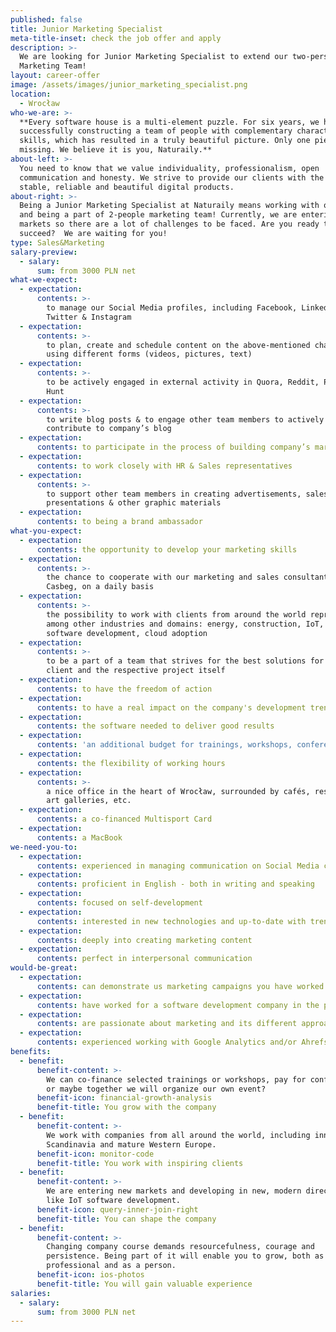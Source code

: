 ```yaml
---
published: false
title: Junior Marketing Specialist
meta-title-inset: check the job offer and apply
description: >-
  We are looking for Junior Marketing Specialist to extend our two-person
  Marketing Team!
layout: career-offer
image: /assets/images/junior_marketing_specialist.png
location:
  - Wrocław
who-we-are: >-
  **Every software house is a multi-element puzzle. For six years, we have been
  successfully constructing a team of people with complementary characters and
  skills, which has resulted in a truly beautiful picture. Only one piece is
  missing. We believe it is you, Naturaily.**
about-left: >-
  You need to know that we value individuality, professionalism, open
  communication and honesty. We strive to provide our clients with the best,
  stable, reliable and beautiful digital products.
about-right: >-
  Being a Junior Marketing Specialist at Naturaily means working with our CEO
  and being a part of 2-people marketing team! Currently, we are entering new
  markets so there are a lot of challenges to be faced. Are you ready to help us
  succeed?  We are waiting for you!
type: Sales&Marketing
salary-preview:
  - salary:
      sum: from 3000 PLN net
what-we-expect:
  - expectation:
      contents: >-
        to manage our Social Media profiles, including Facebook, LinkedIn,
        Twitter & Instagram
  - expectation:
      contents: >-
        to plan, create and schedule content on the above-mentioned channels,
        using different forms (videos, pictures, text)
  - expectation:
      contents: >-
        to be actively engaged in external activity in Quora, Reddit, Product
        Hunt
  - expectation:
      contents: >-
        to write blog posts & to engage other team members to actively
        contribute to company’s blog
  - expectation:
      contents: to participate in the process of building company’s marketing strategy
  - expectation:
      contents: to work closely with HR & Sales representatives
  - expectation:
      contents: >-
        to support other team members in creating advertisements, sales
        presentations & other graphic materials
  - expectation:
      contents: to being a brand ambassador
what-you-expect:
  - expectation:
      contents: the opportunity to develop your marketing skills
  - expectation:
      contents: >-
        the chance to cooperate with our marketing and sales consultants,
        Casbeg, on a daily basis
  - expectation:
      contents: >-
        the possibility to work with clients from around the world representing,
        among other industries and domains: energy, construction, IoT, embedded
        software development, cloud adoption
  - expectation:
      contents: >-
        to be a part of a team that strives for the best solutions for each
        client and the respective project itself
  - expectation:
      contents: to have the freedom of action
  - expectation:
      contents: to have a real impact on the company's development trends
  - expectation:
      contents: the software needed to deliver good results
  - expectation:
      contents: 'an additional budget for trainings, workshops, conferences, etc.'
  - expectation:
      contents: the flexibility of working hours
  - expectation:
      contents: >-
        a nice office in the heart of Wrocław, surrounded by cafés, restaurants,
        art galleries, etc.
  - expectation:
      contents: a co-financed Multisport Card
  - expectation:
      contents: a MacBook
we-need-you-to:
  - expectation:
      contents: experienced in managing communication on Social Media channels
  - expectation:
      contents: proficient in English - both in writing and speaking
  - expectation:
      contents: focused on self-development
  - expectation:
      contents: interested in new technologies and up-to-date with trends
  - expectation:
      contents: deeply into creating marketing content
  - expectation:
      contents: perfect in interpersonal communication
would-be-great:
  - expectation:
      contents: can demonstrate us marketing campaigns you have worked in
  - expectation:
      contents: have worked for a software development company in the past
  - expectation:
      contents: are passionate about marketing and its different approaches
  - expectation:
      contents: experienced working with Google Analytics and/or Ahrefs
benefits:
  - benefit:
      benefit-content: >-
        We can co-finance selected trainings or workshops, pay for conferences,
        or maybe together we will organize our own event?
      benefit-icon: financial-growth-analysis
      benefit-title: You grow with the company
  - benefit:
      benefit-content: >-
        We work with companies from all around the world, including innovative
        Scandinavia and mature Western Europe.
      benefit-icon: monitor-code
      benefit-title: You work with inspiring clients
  - benefit:
      benefit-content: >-
        We are entering new markets and developing in new, modern directions,
        like IoT software development.
      benefit-icon: query-inner-join-right
      benefit-title: You can shape the company
  - benefit:
      benefit-content: >-
        Changing company course demands resourcefulness, courage and
        persistence. Being part of it will enable you to grow, both as a
        professional and as a person.
      benefit-icon: ios-photos
      benefit-title: You will gain valuable experience
salaries:
  - salary:
      sum: from 3000 PLN net
---
```

